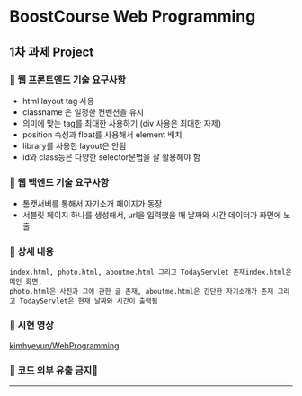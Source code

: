 # BoostCourse Web Programming

## 1차 과제 Project
### 🧾 웹 프론트엔드 기술 요구사항

- html layout tag 사용
- classname 은 일정한 컨벤션을 유지
- 의미에 맞는 tag를 최대한 사용하기 (div 사용은 최대한 자제)
- position 속성과 float를 사용해서 element 배치
- library를 사용한 layout은 안됨
- id와 class등은 다양한 selector문법을 잘 활용해야 함

### 🧾 웹 백엔드 기술 요구사항

- 톰캣서버를 통해서 자기소개 페이지가 동장
- 서블릿 페이지 하나를 생성해서, url을 입력했을 때 날짜와 시간 데이터가 화면에 노출

### 📃 상세 내용
```
index.html, photo.html, aboutme.html 그리고 TodayServlet 존재index.html은 메인 화면,   
photo.html은 사진과 그에 관한 글 존재, aboutme.html은 간단한 자기소개가 존재 그리고 TodayServlet은 현재 날짜와 시간이 출력됨
```
### 💽 시현 영상

[kimhyeyun/WebProgramming](https://github.com/kimhyeyun/WebProgramming/tree/main/웹풀스택)

### 📌 코드 외부 유출 금지📌

***
